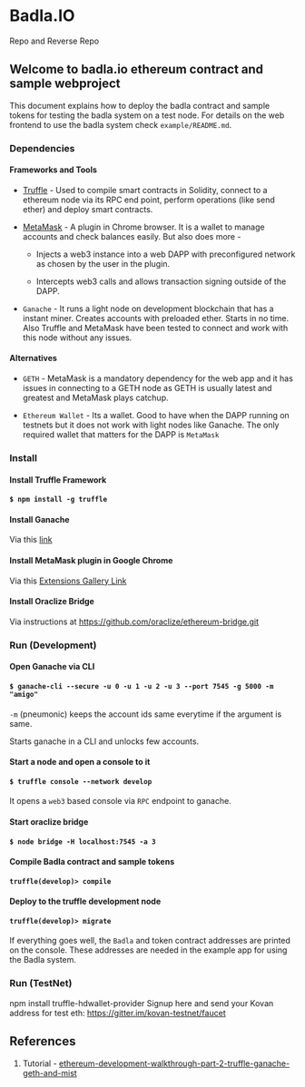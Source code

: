 # Badla.IO

Repo and Reverse Repo

## Welcome to badla.io ethereum contract and sample webproject

This document explains how to deploy the badla contract and sample tokens for testing the badla system on a test node. For details on the web frontend to use the badla system check `example/README.md`.

### Dependencies

#### Frameworks and Tools

* [Truffle](http://truffleframework.com) - Used to compile smart contracts in Solidity, connect to a ethereum node via its RPC end point, perform operations (like send ether) and deploy smart contracts.

* [MetaMask](http://metamask.io) - A plugin in Chrome browser. It is a wallet to manage accounts and check balances easily. But also does more -
    * Injects a web3 instance into a web DAPP with preconfigured network as chosen by the user in the plugin.

    * Intercepts web3 calls and allows transaction signing outside of the DAPP.

* `Ganache` - It runs a light node on development blockchain that has a instant miner. Creates accounts with preloaded ether. Starts in no time. Also Truffle and MetaMask have been tested to connect and work with this node without any issues.

#### Alternatives

* `GETH` - MetaMask is a mandatory dependency for the web app and it has issues in connecting to a GETH node as GETH is usually latest and greatest and MetaMask plays catchup.

* `Ethereum Wallet` - Its a wallet. Good to have when the DAPP running on testnets but it does not work with light nodes like Ganache. The only required wallet that matters for the DAPP is `MetaMask`

### Install

#### Install Truffle Framework

#### `$ npm install -g truffle`

#### Install Ganache

Via this [link](http://truffleframework.com/ganache/)

#### Install MetaMask plugin in Google Chrome

Via this [Extensions Gallery Link](https://chrome.google.com/webstore/detail/metamask/nkbihfbeogaeaoehlefnkodbefgpgknn)

#### Install Oraclize Bridge

Via instructions at https://github.com/oraclize/ethereum-bridge.git

### Run (Development)

#### Open Ganache via CLI

#### `$ ganache-cli --secure -u 0 -u 1 -u 2 -u 3 --port 7545 -g 5000 -m "amigo"`
`-m` (pneumonic) keeps the account ids same everytime if the argument is same.

Starts ganache in a CLI and unlocks few accounts.

#### Start a node and open a console to it

#### `$ truffle console --network develop`

It opens a `web3` based console via `RPC` endpoint to ganache.

#### Start oraclize bridge

#### `$ node bridge -H localhost:7545 -a 3`

#### Compile Badla contract and sample tokens

#### `truffle(develop)> compile`

#### Deploy to the truffle development node
#### `truffle(develop)> migrate`

If everything goes well, the `Badla` and token contract addresses are printed on the console. These addresses are needed in the example app for using the Badla system.

### Run (TestNet)

npm install truffle-hdwallet-provider
Signup here and send your Kovan address for test eth: https://gitter.im/kovan-testnet/faucet

## References

1. Tutorial - [ ethereum-development-walkthrough-part-2-truffle-ganache-geth-and-mist](https://hackernoon.com/ethereum-development-walkthrough-part-2-truffle-ganache-geth-and-mist-8d6320e12269)
